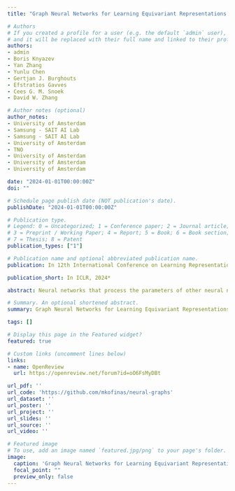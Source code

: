 ```yaml
---
title: "Graph Neural Networks for Learning Equivariant Representations of Neural Networks"

# Authors
# If you created a profile for a user (e.g. the default `admin` user), write the username (folder name) here
# and it will be replaced with their full name and linked to their profile.
authors:
- admin
- Boris Knyazev
- Yan Zhang
- Yunlu Chen
- Gertjan J. Burghouts
- Efstratios Gavves
- Cees G. M. Snoek
- David W. Zhang

# Author notes (optional)
author_notes:
- University of Amsterdam
- Samsung - SAIT AI Lab
- Samsung - SAIT AI Lab
- University of Amsterdam
- TNO
- University of Amsterdam
- University of Amsterdam
- University of Amsterdam

date: "2024-01-01T00:00:00Z"
doi: ""

# Schedule page publish date (NOT publication's date).
publishDate: "2024-01-01T00:00:00Z"

# Publication type.
# Legend: 0 = Uncategorized; 1 = Conference paper; 2 = Journal article;
# 3 = Preprint / Working Paper; 4 = Report; 5 = Book; 6 = Book section;
# 7 = Thesis; 8 = Patent
publication_types: ["1"]

# Publication name and optional abbreviated publication name.
publication: In 12th International Conference on Learning Representations (ICLR), 2024

publication_short: In ICLR, 2024*

abstract: Neural networks that process the parameters of other neural networks find applications in domains as diverse as classifying implicit neural representations, generating neural network weights, and predicting generalization errors. However, existing approaches either overlook the inherent permutation symmetry in the neural network or rely on intricate weight-sharing patterns to achieve equivariance, while ignoring the impact of the network architecture itself. In this work, we propose to represent neural networks as computational graphs of parameters, which allows us to harness powerful graph neural networks and transformers that preserve permutation symmetry. Consequently, our approach enables a single model to encode neural computational graphs with diverse architectures. We showcase the effectiveness of our method on a wide range of tasks, including classification and editing of implicit neural representations, predicting generalization performance, and learning to optimize, while consistently outperforming state-of-the-art methods.

# Summary. An optional shortened abstract.
summary: Graph Neural Networks for Learning Equivariant Representations of Neural Networks

tags: []

# Display this page in the Featured widget?
featured: true

# Custom links (uncomment lines below)
links:
- name: OpenReview
  url: https://openreview.net/forum?id=oO6FsMyDBt

url_pdf: ''
url_code: 'https://github.com/mkofinas/neural-graphs'
url_dataset: ''
url_poster: ''
url_project: ''
url_slides: ''
url_source: ''
url_video: ''

# Featured image
# To use, add an image named `featured.jpg/png` to your page's folder.
image:
  caption: 'Graph Neural Networks for Learning Equivariant Representations of Neural Networks'
  focal_point: ""
  preview_only: false
---
```

